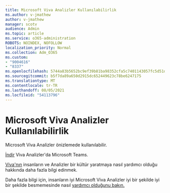 ```yaml
---
title: Microsoft Viva Analizler Kullanılabilirlik
ms.author: v-jmathew
author: v-jmathew
manager: scotv
audience: Admin
ms.topic: article
ms.service: o365-administration
ROBOTS: NOINDEX, NOFOLLOW
localization_priority: Normal
ms.collection: Adm_O365
ms.custom:
- "9004616"
- "8337"
ms.openlocfilehash: 5744a83b5652bc9ef39b81ba98352cfa5c7401143057fc5d51d164757413a6d0
ms.sourcegitcommit: b5f7da89a650d2915dc652449623c78be6247175
ms.translationtype: MT
ms.contentlocale: tr-TR
ms.lasthandoff: 08/05/2021
ms.locfileid: "54113796"
---
```

# <a name="microsoft-viva-insights-availability"></a>Microsoft Viva Analizler Kullanılabilirlik

Microsoft Viva Analizler önizlemede kullanılabilir.

[İndir](https://aka.ms/InsightsDocumentation) Viva Analizler'da Microsoft Teams.

[Viva'nın](https://aka.ms/VivaInsights) insanların ve Analizler bir kültür yaratmaya nasıl yardımcı olduğu hakkında daha fazla bilgi edinmek.

Daha fazla bilgi için, insanların iyi Microsoft Viva Analizler iyi bir şekilde iyi bir şekilde besmemesinde nasıl [yardımcı olduğunu bakın.](https://techcommunity.microsoft.com/t5/microsoft-viva-blog/microsoft-viva-insights-helps-people-nurture-wellbeing-and-be/ba-p/2107010)
